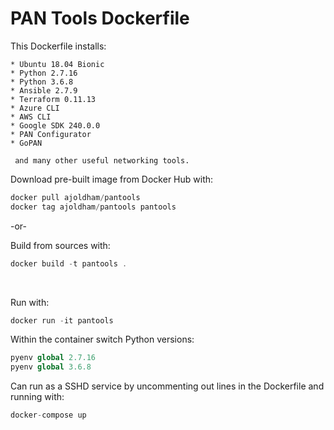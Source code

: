 PAN Tools Dockerfile
====================

This Dockerfile installs:

```
* Ubuntu 18.04 Bionic
* Python 2.7.16
* Python 3.6.8
* Ansible 2.7.9
* Terraform 0.11.13
* Azure CLI
* AWS CLI
* Google SDK 240.0.0
* PAN Configurator
* GoPAN

 and many other useful networking tools.
```


Download pre-built image from Docker Hub with:

```php
docker pull ajoldham/pantools
docker tag ajoldham/pantools pantools
```

-or-

 Build from sources with:  
```php
docker build -t pantools .
```

<br>

Run with:
```php
docker run -it pantools
```

Within the container switch Python versions:
```php
pyenv global 2.7.16
pyenv global 3.6.8
```

Can run as a SSHD service by uncommenting out lines in the Dockerfile and running with:
```php
docker-compose up
```